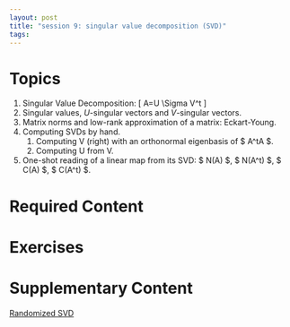 ```yaml
---
layout: post
title: "session 9: singular value decomposition (SVD)"
tags:
---
```



# Topics


1. Singular Value Decomposition: 
\[ A=U \Sigma V^t \] 
2. Singular values, $U$-singular vectors and $V$-singular vectors.
3. Matrix norms and low-rank approximation of a matrix: Eckart-Young.
4. Computing SVDs by hand. 
    1. Computing V (right) with an orthonormal eigenbasis of $ A^tA $.
    2. Computing U from V.
5. One-shot reading of a linear map from its SVD: $ N(A) $, $ N(A^t) $, $ C(A) $, $ C(A^t) $.


# Required Content


# Exercises


# Supplementary Content

[Randomized SVD](https://gregorygundersen.com/blog/2019/01/17/randomized-svd/)
